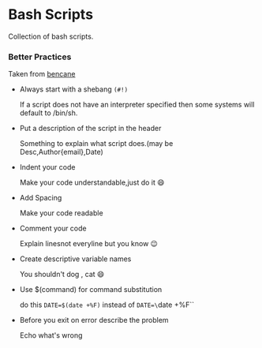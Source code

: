 # Bash Scripts

Collection of bash scripts.

### Better Practices

Taken from [bencane](http://bencane.com/2014/06/06/8-tips-for-creating-better-bash-scripts/)

* Always start with a shebang `(#!)`

    If a script does not have an interpreter specified then some systems will default to /bin/sh.
    
* Put a description of the script in the header

    Something to explain what script does.(may be Desc,Author{email},Date)
    
* Indent your code

    Make your code understandable,just do it :smile:
    
* Add Spacing

    Make your code readable
    
* Comment your code

    Explain linesnot everyline but you know :wink:
    
* Create descriptive variable names

    You shouldn't dog , cat :smile:
    
* Use $(command) for command substitution

    do this `DATE=$(date +%F)` instead of `DATE=\`date +%F\``
    
* Before you exit on error describe the problem

    Echo what's wrong
